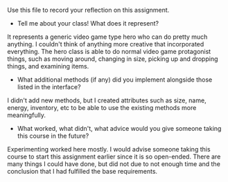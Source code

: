 Use this file to record your reflection on this assignment.

- Tell me about your class! What does it represent?

It represents a generic video game type hero who can do pretty much anything. I couldn't think of anything more creative that incorporated everything. The hero class is able to do normal video game protagonist things, such as moving around, changing in size, picking up and dropping things, and examining items.

- What additional methods (if any) did you implement alongside those listed in the interface?

I didn't add new methods, but I created attributes such as size, name, energy, inventory, etc to be able to use the existing methods more meaningfully.

- What worked, what didn't, what advice would you give someone taking this course in the future?

Experimenting worked here mostly. I would advise someone taking this course to start this assignment earlier since it is so open-ended. There are many things I could have done, but did not due to not enough time and the conclusion that I had fulfilled the base requirements.